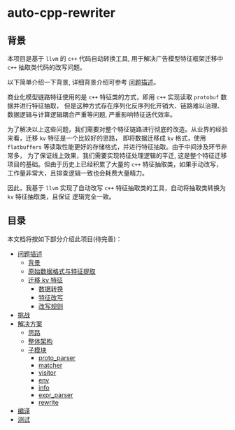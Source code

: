 # auto-cpp-rewriter

## 背景

本项目是基于 `llvm` 的 `c++` 代码自动转换工具, 用于解决广告模型特征框架迁移中 `c++` 抽取类代码的改写问题。

以下简单介绍一下背景, 详细背景介绍可参考 [问题描述](problem/README.md)。

商业化模型链路特征使用的是 `c++` 特征类的方式，即用 `c++` 实现读取 `protobuf` 数据并进行特征抽取，
但是这种方式存在序列化反序列化开销大、链路难以治理、数据逻辑与计算逻辑耦合严重等问题, 严重影响特征迭代效率。

为了解决以上这些问题，我们需要对整个特征链路进行彻底的改造。从业界的经验来看，迁移 `kv` 特征是一个比较好的思路，
即将数据迁移成 `kv` 格式，使用 `flatbuffers` 等读取性能更好的存储格式，并进行特征抽取。由于中间涉及环节非常多，
为了保证线上效果，我们需要实现特征处理逻辑的平迁, 这是整个特征迁移项目的基础。但由于历史上已经积累了大量的 `c++`
特征抽取类，如果手动改写，工作量非常大，且排查逻辑一致也会耗费大量精力。

因此，我基于 `llvm` 实现了自动改写 `c++` 特征抽取类的工具，自动将抽取类转换为 `kv` 特征抽取类，且保证
逻辑完全一致。

## 目录

本文档将按如下部分介绍此项目(待完善)：

- [问题描述](problem/README.md)
  - [背景](problem/README.md)
  - [原始数据格式与特征提取](problem/original_format.md)
  - [迁移 kv 特征](problem/kv_feature/README.md)
    - [数据转换](problem/kv_feature/format_conversion.md)
    - [特征改写](problem/kv_feature/feature_rewrite.md)
    - [改写规则](problem/kv_feature/rewrite_rule/README.md)
- [挑战](challenge/README.md)
- [解决方案](solution/README.md)
  - [思路](solution/README.md)
  - [整体架构](solution/overall_architecture.md)
  - [子模块](solution/sub_modules.md)
    - [proto_parser](solution/sub_modules/proto_parser.md)
    - [matcher](solution/sub_modules/matcher.md)
    - [visitor](solution/sub_modules/visitor.md)
    - [env](solution/sub_modules/env.md)
    - [info](solution/sub_modules/info.md)
    - [expr_parser](solution/sub_modules/expr_parser.md)
    - [rewrite](solution/sub_modules/rewrite.md)
- [编译](compile/README.md)
- [测试](test/README.md)
